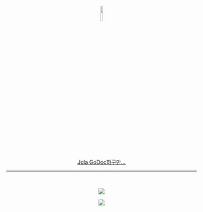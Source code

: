 <p align="center">
    <img src="https://gist.github.com/GeekTree0101/05d338bb59109fc71871711c6fa49377/raw/3ff868ffcf2f84d419c392667335fe7e9f1bf155/dancing-gopher.gif" width="10%" height="10%" />
</p>

<p align="center"><a href="https://golang.org/doc/">Jola GoDoc하구만...</a></p>

___

</br>

<p align="center">
<a href="https://hits.seeyoufarm.com"><img src="https://hits.seeyoufarm.com/api/count/incr/badge.svg?url=https%3A%2F%2Fgithub.com%2Fwjdqhry%2Fhit-counter&count_bg=%230FC5D7&title_bg=%23555555&icon=&icon_color=%23E7E7E7&title=hits&edge_flat=false"/></a>
</p>

<p align="center">
  <img align="center" src="https://github-readme-stats.vercel.app/api?username=wjdqhry&count_private=true&show_icons=true&theme=radical" />
</p>

